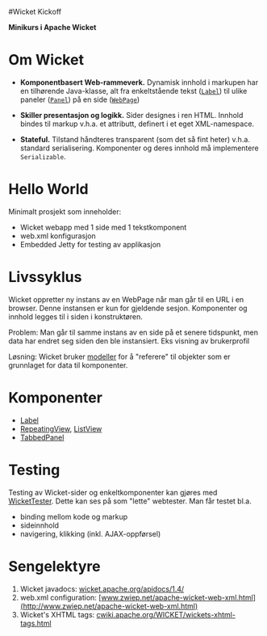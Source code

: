 #Wicket Kickoff

__Minikurs i Apache Wicket__





# Om Wicket

+ __Komponentbasert Web-rammeverk.__ Dynamisk innhold i markupen har en tilhørende Java-klasse, alt fra enkeltstående tekst
  ([`Label`](http://wicket.apache.org/apidocs/1.4/org/apache/wicket/markup/html/basic/Label.html))
  til ulike paneler
  ([`Panel`](http://wicket.apache.org/apidocs/1.4/org/apache/wicket/markup/html/panel/Panel.html))
  på en side
  ([`WebPage`](http://wicket.apache.org/apidocs/1.4/org/apache/wicket/markup/html/WebPage.html))

+ __Skiller presentasjon og logikk.__ Sider designes i ren HTML. Innhold bindes til markup
  v.h.a. et attributt, definert i et eget XML-namespace.
  
+ __Stateful.__ Tilstand håndteres transparent (som det så fint heter) v.h.a. standard
  serialisering. Komponenter og deres innhold må implementere `Serializable`.

  


# Hello World

Minimalt prosjekt som inneholder:

- Wicket webapp med 1 side med 1 tekstkomponent
- web.xml konfigurasjon
- Embedded Jetty for testing av applikasjon


# Livssyklus

Wicket oppretter ny instans av en WebPage når man går til en URL i en browser.
Denne instansen er kun for gjeldende sesjon. Komponenter og innhold legges til i
siden i konstruktøren.

Problem: Man går til samme instans av en side på et senere tidspunkt, men data har
endret seg siden den ble instansiert. Eks visning av brukerprofil

Løsning: Wicket bruker
[modeller](http://wicket.apache.org/apidocs/1.4/org/apache/wicket/model/IModel.html)
for å "referere" til objekter som er grunnlaget for data til komponenter.


# Komponenter

- [Label](http://wicket.apache.org/apidocs/1.4/org/apache/wicket/markup/html/basic/Label.html)
- [RepeatingView](http://wicket.apache.org/apidocs/1.4/org/apache/wicket/markup/repeater/RepeatingView.html), [ListView](http://wicket.apache.org/apidocs/1.4/org/apache/wicket/markup/html/list/ListView.html)
- [TabbedPanel](http://wicket.apache.org/apidocs/1.4/org/apache/wicket/extensions/markup/html/tabs/TabbedPanel.html)


# Testing

Testing av Wicket-sider og enkeltkomponenter kan gjøres med
[WicketTester](http://wicket.apache.org/apidocs/1.4/org/apache/wicket/util/tester/WicketTester.html).
Dette kan ses på som "lette" webtester. Man får testet bl.a.

- binding mellom kode og markup
- sideinnhold
- navigering, klikking (inkl. AJAX-oppførsel)



# Sengelektyre

1. Wicket javadocs: [wicket.apache.org/apidocs/1.4/](http://wicket.apache.org/apidocs/1.4/)
2. web.xml configuration: [www.zwiep.net/apache-wicket-web-xml.html](http://www.zwiep.net/apache-wicket-web-xml.html)
3. Wicket's XHTML tags: [cwiki.apache.org/WICKET/wickets-xhtml-tags.html](https://cwiki.apache.org/WICKET/wickets-xhtml-tags.html)
